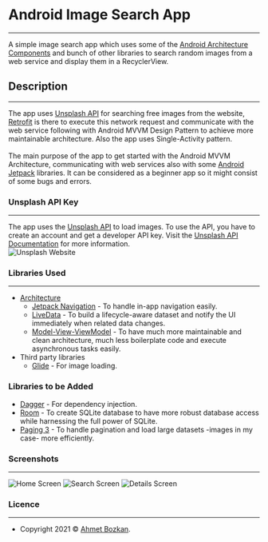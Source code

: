 # Android Image Search App 
---
A simple image search app which uses some of the <a href="https://developer.android.com/jetpack/guide" target="_blank">Android Architecture Components</a> and bunch of
other libraries to search random images from a web service and display them in a RecyclerView.

## Description
---
The app uses <a href="https://unsplash.com/" target="_blank">Unsplash API</a> for searching free images from the website, <a href="https://square.github.io/retrofit/" target="_blank">Retrofit</a> is there to execute this network request and communicate with the web service following with Android MVVM Design Pattern to achieve more maintainable architecture. Also the app uses Single-Activity pattern.
</br></br>
The main purpose of the app to get started with the Android MVVM Architecture, communicating with web services also with some <a href="https://developer.android.com/jetpack" target="_blank">Android Jetpack</a> libraries. It can be considered as a beginner app so it might consist of some bugs and errors.

### Unsplash API Key
---
The app uses the <a href="https://unsplash.com/" target="_blank">Unsplash API</a> to load images. To use the API, you have to create an account and get a developer API key. Visit the <a href="https://unsplash.com/documentation" target="_blank">Unsplash API Documentation</a> for more information.
</br>
![Unsplash Website](https://github.com/ahmetbozkan/Android-Image-Search-App-MVVM/blob/master/screenshots/unsplash.PNG)

### Libraries Used
---
- <a href="https://developer.android.com/jetpack/guide" target="_blank">Architecture</a>
  - <a href="https://developer.android.com/guide/navigation?gclid=Cj0KCQiAj9iBBhCJARIsAE9qRtB8q19xWrOMU0xmUn61XdeIv8N7920hIVv1NtWswr5ZegovD3HwUYsaAm2IEALw_wcB&gclsrc=aw.ds" target="_blank">Jetpack Navigation</a> - To handle in-app navigation easily.
  - <a href="https://developer.android.com/topic/libraries/architecture/livedata" target="_blank">LiveData</a> - To build a lifecycle-aware dataset and notify the UI immediately when related data changes.
  - <a href="https://developer.android.com/jetpack/guide" target="_blank">Model-View-ViewModel</a> - To have much more maintainable and clean architecture, much less boilerplate code and execute asynchronous tasks easily.
- Third party libraries
  - <a href="https://github.com/bumptech/glide" target="_blank">Glide</a> - For image loading.

### Libraries to be Added
- <a href="https://developer.android.com/training/dependency-injection" target="_blank">Dagger</a> - For dependency injection.
- <a href="https://developer.android.com/jetpack/androidx/releases/room?gclid=Cj0KCQiAj9iBBhCJARIsAE9qRtChvAxEUJ0dpFkx9Z0cAOCfpDjovGNB0AbJ05AA7NEdAyzKCAKT8_oaAk7QEALw_wcB&gclsrc=aw.ds" target="_blank">Room</a> - To create SQLite database to have more robust database access while harnessing the full power of SQLite.
- <a href="https://developer.android.com/topic/libraries/architecture/paging/v3-overview" target="_blank">Paging 3</a> - To handle pagination and load large datasets -images in my case- more efficiently.

### Screenshots
--- 
![Home Screen](https://github.com/ahmetbozkan/Android-Image-Search-App-MVVM/blob/master/screenshots/home_ss.PNG)    ![Search Screen](https://github.com/ahmetbozkan/Android-Image-Search-App-MVVM/blob/master/screenshots/search_ss.PNG) ![Details Screen](https://github.com/ahmetbozkan/Android-Image-Search-App-MVVM/blob/master/screenshots/details_ss.PNG)


### Licence
---
- Copyright 2021 © <a href="https://github.com/ahmetbozkan" target="_blank">Ahmet Bozkan</a>.
